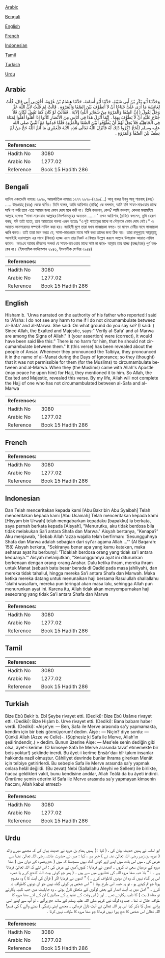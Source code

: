 [Arabic](#arabic)

[Bengali](#bengali)

[English](#english)

[French](#french)

[Indonesian](#indonesian)

[Tamil](#tamil)

[Turkish](#turkish)

[Urdu](#urdu)

## Arabic


<div dir="rtl" lang="ar" style={{fontSize:'larger',backgroundColor:'#f8f9fa',padding:20}}>
وَحَدَّثَنَا أَبُو بَكْرِ بْنُ أَبِي شَيْبَةَ، حَدَّثَنَا أَبُو أُسَامَةَ، حَدَّثَنَا هِشَامُ بْنُ عُرْوَةَ، أَخْبَرَنِي أَبِي قَالَ، قُلْتُ لِعَائِشَةَ مَا أَرَى عَلَىَّ جُنَاحًا أَنْ لاَ أَتَطَوَّفَ بَيْنَ الصَّفَا وَالْمَرْوَةِ ‏.‏ قَالَتْ لِمَ قُلْتُ لأَنَّ اللَّهَ عَزَّ وَجَلَّ يَقُولُ ‏(‏ إِنَّ الصَّفَا وَالْمَرْوَةَ مِنْ شَعَائِرِ اللَّهِ‏)‏ الآيَةَ ‏.‏ فَقَالَتْ لَوْ كَانَ كَمَا تَقُولُ لَكَانَ فَلاَ جُنَاحَ عَلَيْهِ أَنْ لاَ يَطَّوَّفَ بِهِمَا ‏.‏ إِنَّمَا أُنْزِلَ هَذَا فِي أُنَاسٍ مِنَ الأَنْصَارِ كَانُوا إِذَا أَهَلُّوا أَهَلُّوا لِمَنَاةَ فِي الْجَاهِلِيَّةِ فَلاَ يَحِلُّ لَهُمْ أَنْ يَطَّوَّفُوا بَيْنَ الصَّفَا وَالْمَرْوَةِ فَلَمَّا قَدِمُوا مَعَ النَّبِيِّ صلى الله عليه وسلم لِلْحَجِّ ذَكَرُوا ذَلِكَ لَهُ فَأَنْزَلَ اللَّهُ تَعَالَى هَذِهِ الآيَةَ فَلَعَمْرِي مَا أَتَمَّ اللَّهُ حَجَّ مَنْ لَمْ يَطُفْ بَيْنَ الصَّفَا وَالْمَرْوَةِ ‏.‏
</div>
<div style={{backgroundColor:'#f8f9fa',padding:20, marginBottom: 10}}><table> <thead> <tr> <th>References:</th> <th></th> </tr> </thead> <tbody><tr><td>Hadith No</td><td>3080</td></tr><tr><td>Arabic No</td><td>1277.02</td></tr><tr><td>Reference</td><td>Book 15 Hadith 286</td></tr></tbody></table></div>

## Bengali


<div dir="ltr" lang="bn" style={{fontSize:'larger',backgroundColor:'#f8f9fa',padding:20}}>
হাদিস একাডেমি নাম্বারঃ ২৯৭০, আন্তর্জাতিক নাম্বারঃ ১২৭৭ ২৯৭০-(২৬০/...) আবূ বাকর ইবনু আবূ শায়বাহ্ (রহঃ) ..... উরওয়াহ্ (রহঃ) থেকে বর্ণিত। তিনি বলেন, আমি আয়িশাহ (রাযিঃ) কে বললাম, আমি যদি সাফা-মারওয়ার মাঝে সাঈ না করি তবে এতে আমার জন্য কোন দোষ মনে করি না। তিনি বললেন, কেন? আমি বললাম, কেননা মহামহিম আল্লাহ বলেনঃ “সাফা মারওয়াহ আল্লাহর নিদর্শনসমূহের অন্যতম .....।" তখন আয়িশাহ্ (রাযিঃ) বললেন, তুমি যেরূপ বলছ, যদি তাই হতো, তবে আয়াতের বক্তব্য এরূপ হতোঃ “এ দুই পাহাড়ের মাঝে না দৌড়ালে কোন দোষ নেই।" এ আয়াত আনসারদের সম্পর্কে নাযিল করা হয়। জাহিলী যুগে তারা যখন লাব্বায়কা বলত- তা মানাৎ দেবীর নামে লাব্বায়কা ধ্বনি করত। তাই তারা মনে করত যে, সাফা-মারওয়ার মাঝে সাঈ করা তাদের জন্য ঠিক নয়। তারা রসূলুল্লাহ সাল্লাল্লাহু আলাইহি ওয়াসাল্লাম এর সাথে (বিদায়) হজ্জে এসে তার নিকট এ বিষয়ে উল্লেখ করলে আল্লাহ উপরোক্ত আয়াত নাযিল করেন। অতএব আমার জীবনের শপথ! যে সাফা-মারওয়ার মাঝে সাঈ না করে- আল্লাহ তার হাজ্জ (হজ্জ/হজ) পূর্ণ করবেন না। (ইসলামিক ফাউন্ডেশন ২৯৪৬, ইসলামীক সেন্টার ২৯৪৪)
</div>
<div style={{backgroundColor:'#f8f9fa',padding:20, marginBottom: 10}}><table> <thead> <tr> <th>References:</th> <th></th> </tr> </thead> <tbody><tr><td>Hadith No</td><td>3080</td></tr><tr><td>Arabic No</td><td>1277.02</td></tr><tr><td>Reference</td><td>Book 15 Hadith 286</td></tr></tbody></table></div>

## English


<div dir="ltr" lang="en" style={{fontSize:'larger',backgroundColor:'#f8f9fa',padding:20}}>
Hisham b. 'Urwa narrated on the authority of his father who reported:I said to 'A'isha: I do not see any harm to me if I do not circumambulate betweez al-Safa' and al-Marwa. She said: On what ground do you say so? (I said: ) Since Allah, the Exalted and Majestic, says:" Verily al-Safa' and al-Marwa are among the Signs of Allah." It (your assertion) were (correct), it would have been said like this:" There is no harm for him, that he should not circumambulate between them." It (this verse) has been revealed about the people of Ansar. Whenever they pronounced the Talbiya, they pronounced it in the name of al-Manat during the Days of Ignorance; so they (thought) that it was not permissible for them (for the Muslims) to circumambulate between and al-Marwa. When they (the Muslims) came with Allah's Apostle (may peace he upon him) for Hajj, they mentioned it to him. So Allah, the Exalted and Majestic, revealed this verse. By my life, Allah will not complete the Hajj of one who has not circumambulated between al-Safa and al-Marwa
</div>
<div style={{backgroundColor:'#f8f9fa',padding:20, marginBottom: 10}}><table> <thead> <tr> <th>References:</th> <th></th> </tr> </thead> <tbody><tr><td>Hadith No</td><td>3080</td></tr><tr><td>Arabic No</td><td>1277.02</td></tr><tr><td>Reference</td><td>Book 15 Hadith 286</td></tr></tbody></table></div>

## French


<div dir="ltr" lang="fr" style={{fontSize:'larger',backgroundColor:'#f8f9fa',padding:20}}>

</div>
<div style={{backgroundColor:'#f8f9fa',padding:20, marginBottom: 10}}><table> <thead> <tr> <th>References:</th> <th></th> </tr> </thead> <tbody><tr><td>Hadith No</td><td>3080</td></tr><tr><td>Arabic No</td><td>1277.02</td></tr><tr><td>Reference</td><td>Book 15 Hadith 286</td></tr></tbody></table></div>

## Indonesian


<div dir="ltr" lang="id" style={{fontSize:'larger',backgroundColor:'#f8f9fa',padding:20}}>
Dan Telah menceritakan kepada kami [Abu Bakr bin Abu Syaibah] Telah menceritakan kepada kami [Abu Usamah] Telah menceritakan kepada kami [Hisyam bin Urwah] telah mengabarkan kepadaku [bapakku] ia berkata, saya pernah berkata kepada [Aisyah], "Menurutku, aku tidak berdosa bila tidak melakukan Sa'i antara Shafa dan Marwa." Aisyah bertanya, "Kenapa?" Aku menjawab, "Sebab Allah 'azza wajalla telah berfirman: 'Sesungguhnya Shafa dan Marwa adalah sebagian dari syi'ar agama Allah….'" (Al Baqarah: 158) Aisyah berkata, "Sekiranya benar apa yang kamu katakan, maka seharus ayat itu berbunyi: 'Tidaklah berdosa orang yang tidak sa'i antara keduanya.'" Aisyah melanjutkan, "Sesungguhnya ayat ini diturunkan berkenaan dengan orang-orang Anshar. Dulu ketika ihram, mereka ihram untuk Manat (sebuah batu besar berada di Qadid pada masa jahiliyah), dan mereka tidak tahallul, hingga mereka Sa'i antara Shafa dan Marwah. Maka ketika mereka datang untuk menunaikan haji bersama Rasulullah shallallahu 'alaihi wasallam, mereka pun teringat akan masa lalu, sehingga Allah pun menurunkan ayat ini. Karena itu, Allah tidak akan menyempurnakan haji seseorang yang tidak Sa'i antara Shafa dan Marwa
</div>
<div style={{backgroundColor:'#f8f9fa',padding:20, marginBottom: 10}}><table> <thead> <tr> <th>References:</th> <th></th> </tr> </thead> <tbody><tr><td>Hadith No</td><td>3080</td></tr><tr><td>Arabic No</td><td>1277.02</td></tr><tr><td>Reference</td><td>Book 15 Hadith 286</td></tr></tbody></table></div>

## Tamil


<div dir="ltr" lang="ta" style={{fontSize:'larger',backgroundColor:'#f8f9fa',padding:20}}>

</div>
<div style={{backgroundColor:'#f8f9fa',padding:20, marginBottom: 10}}><table> <thead> <tr> <th>References:</th> <th></th> </tr> </thead> <tbody><tr><td>Hadith No</td><td>3080</td></tr><tr><td>Arabic No</td><td>1277.02</td></tr><tr><td>Reference</td><td>Book 15 Hadith 286</td></tr></tbody></table></div>

## Turkish


<div dir="ltr" lang="tr" style={{fontSize:'larger',backgroundColor:'#f8f9fa',padding:20}}>
Bize Ebû Bekir b. Ebî Şeybe rivayet etti. (Dediki): Bize Ebû Usânıe rivayet etti. (Dediki): Bize Hişâm b. Urve rivayet etti. (Dediki): Bana babam haber verdi. (Dediki): «Aişe'ye: — Ben, Safa ile Merve arasında sa'y yapmamakta, kendim için bir beis görmüyorum! dedim. Âişe : — Niçin? diye sordu: — Çünkü Allah (Azze ve Celle)-. (Şüphesiz ki Safa ile Merve, Allah'ın şeâirindendir,.) » dedim. Bunun üzerine Âişe: — Mes'ele senin dediğin gibi olsa, âyet-i kerime: (O kimseye Safa İle Merve arasında tavaf etmemekte bir beis yoktur!) şeklinde inerdi. Bu âyet-i kerîme Ensâr'daıı bîr takım insanlar hakkında nazil olmuştur. Câhiliyet devrinde bunlar ihrama girerken Menât için telbiye getirirlerdi. Bu sebeple Safa ile Merve arasında sa'y yapmak onlara helâl değildi. (Bu zevat) Nebi (Sallallahu Aleyhi ve Sellem) ile birlikte, hacca geldikleri vakit, bunu kendisine andılar, Allah Teâlâ da bu âyeti indirdi. Ömrüme yemin ederim kî Safa ile Merve arasında sa'y yapmayan kimsenin haccını, Allah kabul etmez!»
</div>
<div style={{backgroundColor:'#f8f9fa',padding:20, marginBottom: 10}}><table> <thead> <tr> <th>References:</th> <th></th> </tr> </thead> <tbody><tr><td>Hadith No</td><td>3080</td></tr><tr><td>Arabic No</td><td>1277.02</td></tr><tr><td>Reference</td><td>Book 15 Hadith 286</td></tr></tbody></table></div>

## Urdu


<div dir="rtl" lang="ur" style={{fontSize:'larger',backgroundColor:'#f8f9fa',padding:20}}>
ابو اسامہ نے ہمیں حدیث بیان کی ، ( کہا : ) ہمیں ہشام بن عروہ نے حدیث بیان کی کہ مجھے میرے والد ( عروہ بن زبیر رضی اللہ تعالیٰ عنہ نے ) خبر دی ، کہا : میں نے حضرت عائشہ رضی اللہ تعالیٰ عنہا سے عرض کی ، میں اس بات میں اپنے اوپر کوئی گناہ نہیں سمجھتا کہ میں ( حج وعمرہ کے دوان میں ) صفا مروہ کے درمیان سعی نہ کروں ۔ انھوں نے فرمایا : کیوں؟میں نے عرض کی : اس لئے کہ اللہ تعالیٰ فرماتا ہے ۔ : " بلا شبہ صفا مروہ اللہ کی نشانیوں میں سے ہیں ۔ ( پھر جو کوئی بیت اللہ کاحج کرے یا عمرہ اس پر گناہ نہیں کہ وہ ان دونوں کاطواف کرے ۔ ) " انھوں نے فرمایا اگر ( قرآن کی آیت کا ) وہ مفہوم ہوتا جو تم کہتے ہو ، تو یہ حصہ اس طرح ہوتا : " اس شخص پر کوئی گناہ نہیں جو ان دونوں کاطواف نہ کرے ۔ " اصل میں یہ آیت انصار کے بعض لوگوں کے متعلق نازل ہوئی ۔ وہ جاہلیت میں جب تلبیہ پکارتے تو مناۃ ( بت ) کا تلبیہ پکارتے تھے ۔ اور ( اس وقت کے عقیدے کے مطابق ) ان کے لئے صفا مروہ کا طواف حلال نہ تھا ، جب وہ لوگ نبی کریم صلی اللہ علیہ وسلم کے ساتھ حج پرآئے ۔ تو آپ سے اپنے اسی پرانے عمل کا ذکر کیا اس پر اللہ تعالیٰ نے آیت نازل فرمائی ۔ مجھے اپنی زندگی ( دینے والے ) کی قسم! اللہ تعالیٰ اس شخص کا حج پورا نہیں فرماتا جو صفا مروہ کا طواف نہیں کرتا ۔
</div>
<div style={{backgroundColor:'#f8f9fa',padding:20, marginBottom: 10}}><table> <thead> <tr> <th>References:</th> <th></th> </tr> </thead> <tbody><tr><td>Hadith No</td><td>3080</td></tr><tr><td>Arabic No</td><td>1277.02</td></tr><tr><td>Reference</td><td>Book 15 Hadith 286</td></tr></tbody></table></div>